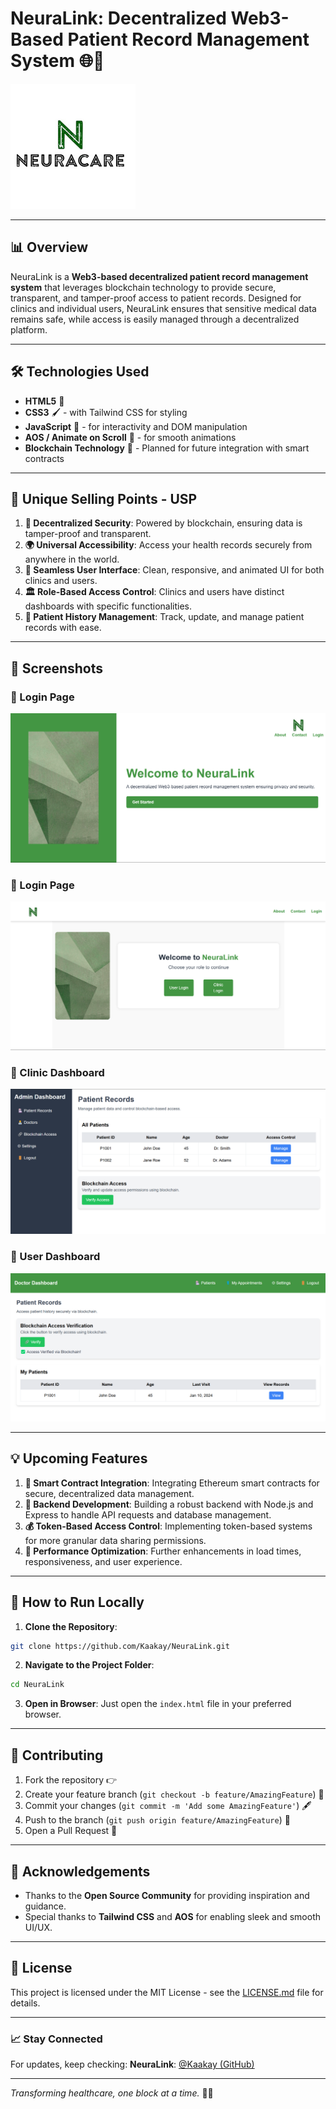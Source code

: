 # NeuraLink: Decentralized Web3-Based Patient Record Management System 🌐🔐

![NeuraLink Logo](Logo.jpg)

---

## 📊 Overview
NeuraLink is a **Web3-based decentralized patient record management system** that leverages blockchain technology to provide secure, transparent, and tamper-proof access to patient records. Designed for clinics and individual users, NeuraLink ensures that sensitive medical data remains safe, while access is easily managed through a decentralized platform.

---

## 🛠️ Technologies Used

- **HTML5** 🔖
- **CSS3** 🖌️ - with Tailwind CSS for styling
- **JavaScript** 🔬 - for interactivity and DOM manipulation
- **AOS / Animate on Scroll** 🌟 - for smooth animations
- **Blockchain Technology** 🔐 - Planned for future integration with smart contracts

---

## 🚀 Unique Selling Points - USP

1. **🔐 Decentralized Security**: Powered by blockchain, ensuring data is tamper-proof and transparent.
2. **🌍 Universal Accessibility**: Access your health records securely from anywhere in the world.
3. **🌟 Seamless User Interface**: Clean, responsive, and animated UI for both clinics and users.
4. **🏛️ Role-Based Access Control**: Clinics and users have distinct dashboards with specific functionalities.
5. **📅 Patient History Management**: Track, update, and manage patient records with ease.

---

## 🔹 Screenshots

### 🔑 Login Page
![Home Page](fig0.png)

### 🔑 Login Page
![Login Page](fig1.png)

### 📅 Clinic Dashboard
![Clinic Dashboard](fig2.png)

### 📆 User Dashboard
![User Dashboard](fig3.png)

---

## 💡 Upcoming Features

1. **🔧 Smart Contract Integration**: Integrating Ethereum smart contracts for secure, decentralized data management.
2. **📁 Backend Development**: Building a robust backend with Node.js and Express to handle API requests and database management.
3. **💰 Token-Based Access Control**: Implementing token-based systems for more granular data sharing permissions.
4. **🚀 Performance Optimization**: Further enhancements in load times, responsiveness, and user experience.

---

## 📖 How to Run Locally

1. **Clone the Repository**:
```bash
git clone https://github.com/Kaakay/NeuraLink.git
```
2. **Navigate to the Project Folder**:
```bash
cd NeuraLink
```
3. **Open in Browser**:
Just open the `index.html` file in your preferred browser.

---

## 📄 Contributing

1. Fork the repository 👉
2. Create your feature branch (`git checkout -b feature/AmazingFeature`) 🌟
3. Commit your changes (`git commit -m 'Add some AmazingFeature'`) 🖋️
4. Push to the branch (`git push origin feature/AmazingFeature`) 🚀
5. Open a Pull Request 🔗

---

## 🙏 Acknowledgements

- Thanks to the **Open Source Community** for providing inspiration and guidance.
- Special thanks to **Tailwind CSS** and **AOS** for enabling sleek and smooth UI/UX.

---

## 🌟 License

This project is licensed under the MIT License - see the [LICENSE.md](LICENSE.md) file for details.

---

### 📈 Stay Connected
For updates, keep checking:
**NeuraLink**: [@Kaakay (GitHub)](https://twitter.com/NeuraLinkHealth)

---

*Transforming healthcare, one block at a time.* 🚀🔐

